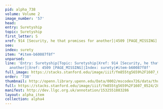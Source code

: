 ```yaml
---
pid: alpha_738
volume: Volume 2
image_number: '57'
head: 
entry: Suretyship
topic: Suretyship
first_letter: S
xref: 914 [Security, he that promises for another]|4509 [PAGE_MISSING]
see: 
index: surety
item: "#item-b60087f8f"
unparsed: 
line: 'Entry: Suretyship|Topic: Suretyship|Xref: 914 [Security, he that promises for
  another]|Xref: 4509 [PAGE_MISSING]|Index: surety|#item-b60087f8f'
full_image: https://stacks.stanford.edu/image/iiif/fm855tg5659%2F1607_0524/full/full/0/default.jpg
order: '738'
thumbnail: http://openn.library.upenn.edu/Data/0002/mscodex726/data/thumb/1607_0524_thumb.jpg
full: https://stacks.stanford.edu/image/iiif/fm855tg5659%2F1607_0524/282,704,3125,426/full/0/default.jpg
manifest: http://dev.llgc.org.uk/annotation/1532551883286
layout: alpha_item
collection: alpha4
---
```

